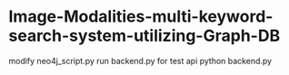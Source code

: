 # Image-Modalities-multi-keyword-search-system-utilizing-Graph-DB
modify neo4j_script.py
run backend.py for test api
python backend.py
